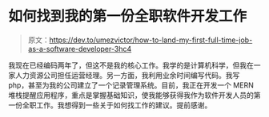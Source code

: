# 如何找到我的第一份全职软件开发工作

> 原文：<https://dev.to/umezvictor/how-to-land-my-first-full-time-job-as-a-software-developer-3hc4>

我现在已经编码两年了，但这不是我的核心工作。我学的是计算机科学，但我在一家人力资源公司担任运营经理。另一方面，我利用业余时间编写代码。我写 php，甚至为我的公司建立了一个记录管理系统。目前，我正在开发一个 MERN 堆栈提醒应用程序，重点是掌握基础知识，使我能够获得我作为软件开发人员的第一份全职工作。我想得到一些关于如何找工作的建议。提前感谢。